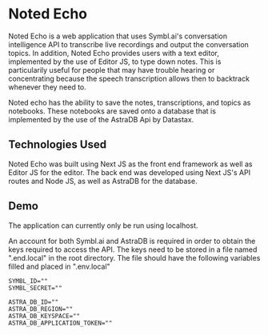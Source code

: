 # Noted Echo
Noted Echo is a web application that uses Symbl.ai's conversation intelligence API to transcribe live recordings and output the conversation topics. In addition, Noted Echo provides users with a text editor, implemented by the use of Editor JS, to type down notes. This is particularily useful for people that may have trouble hearing or concentrating because the speech transcription allows then to backtrack whenever they need to.

Noted echo has the ability to save the notes, transcriptions, and topics as notebooks. These notebooks are saved onto a database that is implemented by the use of the AstraDB Api by Datastax.



## Technologies Used
Noted Echo was built using Next JS as the front end framework as well as Editor JS for the editor.
The back end was developed using Next JS's API routes and Node JS, as well as AstraDB for the database.


## Demo
The application can currently only be run using localhost. 

An account for both Symbl.ai and AstraDB is required in order to obtain the keys required to access the API.
The keys need to be stored in a file named ".end.local" in the root directory.
The file should have the following variables filled and placed in ".env.local"

```
SYMBL_ID=""
SYMBL_SECRET=""

ASTRA_DB_ID=""
ASTRA_DB_REGION=""
ASTRA_DB_KEYSPACE=""
ASTRA_DB_APPLICATION_TOKEN=""
```
